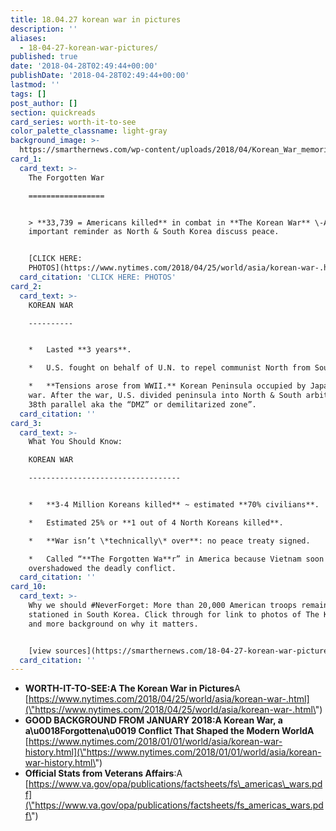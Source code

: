 ```yaml
---
title: 18.04.27 korean war in pictures
description: ''
aliases:
  - 18-04-27-korean-war-pictures/
published: true
date: '2018-04-28T02:49:44+00:00'
publishDate: '2018-04-28T02:49:44+00:00'
lastmod: ''
tags: []
post_author: []
section: quickreads
card_series: worth-it-to-see
color_palette_classname: light-gray
background_image: >-
  https://smarthernews.com/wp-content/uploads/2018/04/Korean_War_memorial_4949340990.jpg
card_1:
  card_text: >-
    The Forgotten War

    =================


    > **33,739 = Americans killed** in combat in **The Korean War** \-A an
    important reminder as North & South Korea discuss peace.


    [CLICK HERE:
    PHOTOS](https://www.nytimes.com/2018/04/25/world/asia/korean-war-.html)
  card_citation: 'CLICK HERE: PHOTOS'
card_2:
  card_text: >-
    KOREAN WAR

    ----------


    *   Lasted **3 years**.

    *   U.S. fought on behalf of U.N. to repel communist North from South.

    *   **Tensions arose from WWII.** Korean Peninsula occupied by Japan during
    war. After the war, U.S. divided peninsula into North & South arbitrarily at
    38th parallel aka the “DMZ” or demilitarized zone”.
  card_citation: ''
card_3:
  card_text: >-
    What You Should Know:  

    KOREAN WAR

    ----------------------------------


    *   **3-4 Million Koreans killed** ~ estimated **70% civilians**.

    *   Estimated 25% or **1 out of 4 North Koreans killed**.

    *   **War isn’t \*technically\* over**: no peace treaty signed.

    *   Called “**The Forgotten Wa**r” in America because Vietnam soon
    overshadowed the deadly conflict.
  card_citation: ''
card_10:
  card_text: >-
    Why we should #NeverForget: More than 20,000 American troops remain
    stationed in South Korea. Click through for link to photos of The Korean War
    and more background on why it matters.


    [view sources](https://smarthernews.com/18-04-27-korean-war-pictures/)
  card_citation: ''
---
```

*   **WORTH-IT-TO-SEE:A The Korean War in Pictures**A [https://www.nytimes.com/2018/04/25/world/asia/korean-war-.html](\"https://www.nytimes.com/2018/04/25/world/asia/korean-war-.html\")
*   **GOOD BACKGROUND FROM JANUARY 2018:A Korean War, a a\\u0018Forgottena\\u0019 Conflict That Shaped the Modern WorldA** [https://www.nytimes.com/2018/01/01/world/asia/korean-war-history.html](\"https://www.nytimes.com/2018/01/01/world/asia/korean-war-history.html\")
*   **Official Stats from Veterans Affairs**:A [https://www.va.gov/opa/publications/factsheets/fs\_americas\_wars.pdf](\"https://www.va.gov/opa/publications/factsheets/fs_americas_wars.pdf\")